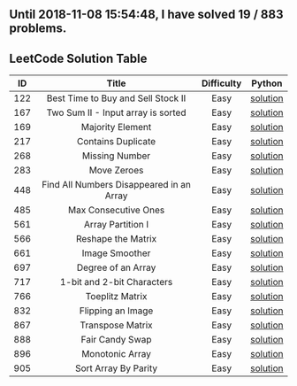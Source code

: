 Until 2018-11-08 15:54:48, I have solved 19 / 883 problems. 
----------------
## LeetCode Solution Table
| ID | Title | Difficulty | Python |
|:---:|:---:|:---:|:---:|
|122| Best Time to Buy and Sell Stock II|Easy|[solution](array/122.%20Best%20Time%20to%20Buy%20and%20Sell%20Stock%20II.py)|
|167| Two Sum II - Input array is sorted|Easy|[solution](array/167.%20Two%20Sum%20II%20-%20Input%20array%20is%20sorted.py)|
|169| Majority Element|Easy|[solution](array/169.%20Majority%20Element.py)|
|217| Contains Duplicate|Easy|[solution](array/217.%20Contains%20Duplicate.py)|
|268| Missing Number|Easy|[solution](array/268.%20Missing%20Number.py)|
|283| Move Zeroes|Easy|[solution](array/283.%20Move%20Zeroes.py)|
|448| Find All Numbers Disappeared in an Array|Easy|[solution](array/448.%20Find%20All%20Numbers%20Disappeared%20in%20an%20Array.py)|
|485| Max Consecutive Ones|Easy|[solution](array/485.%20Max%20Consecutive%20Ones.py)|
|561| Array Partition I|Easy|[solution](array/561.%20Array%20Partition%20I.py)|
|566| Reshape the Matrix|Easy|[solution](array/566.%20Reshape%20the%20Matrix.py)|
|661| Image Smoother|Easy|[solution](array/661.%20Image%20Smoother.py)|
|697| Degree of an Array|Easy|[solution](array/697.%20Degree%20of%20an%20Array.py)|
|717| 1-bit and 2-bit Characters|Easy|[solution](array/717.%201-bit%20and%202-bit%20Characters.py)|
|766| Toeplitz Matrix|Easy|[solution](array/766.%20Toeplitz%20Matrix.py)|
|832| Flipping an Image|Easy|[solution](array/832.%20Flipping%20an%20Image.py)|
|867| Transpose Matrix|Easy|[solution](array/867.%20Transpose%20Matrix.py)|
|888| Fair Candy Swap|Easy|[solution](array/888.%20Fair%20Candy%20Swap.py)|
|896| Monotonic Array|Easy|[solution](array/896.%20Monotonic%20Array.py)|
|905| Sort Array By Parity|Easy|[solution](array/905.%20Sort%20Array%20By%20Parity.py)|
